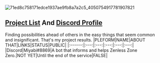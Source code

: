 ![71ed8c758171edce1937ae9fb8a7a2c5_4050754917781907821](https://user-images.githubusercontent.com/64823926/220814453-d567af6a-6b1f-4987-9808-e1a2207b2f61.jpg)
<!-- ![71ed8c758171edce1937ae9fb8a7a2c5_4050754917781907821](https://media.discordapp.net/attachments/1019924590723612733/1079016410916859920/bluearchive-20230217-105315-0001-YEIsyOo1.jpg) -->
<!-- ![Alt text](https://spotify-recently-played-readme.vercel.app/api?user=312ooppyhlmvawzd5x2tjx6h2dn4) -->
## [Project List](https://github.com/isnoa#project-list) And [Discord Profile](https://discord.com/users/1010159742104113162)
Finding possibilities ahead of others in the easy things that seem common and insignificant.
That's my project results.
|PLEFORM|NAME|ABOUT THAT|LINKS|STATUS|PUBLIC|
|:------:|:---:|:---:|:---:|:---:|:---:|
|Discord|Miyabi#8869|A bot that informs and helps Zenless Zone Zero.|NOT YET|Until the end of the service|FALSE|
